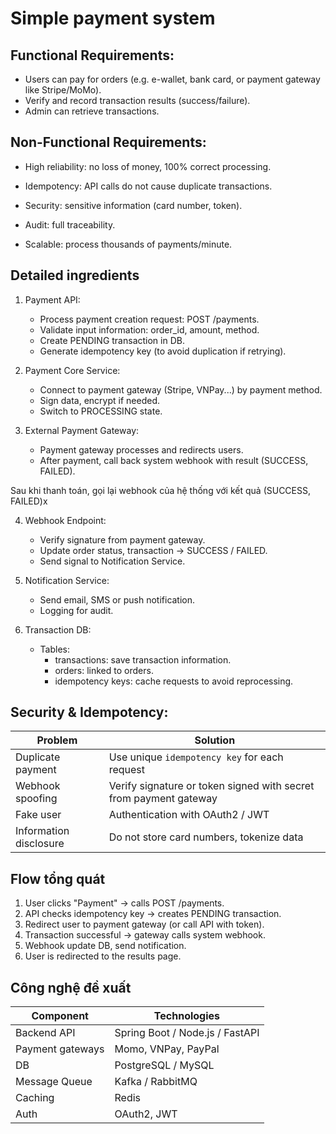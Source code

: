 # Simple payment system
## Functional Requirements:
- Users can pay for orders (e.g. e-wallet, bank card, or payment gateway like Stripe/MoMo).
- Verify and record transaction results (success/failure).
- Admin can retrieve transactions.

## Non-Functional Requirements:
- High reliability: no loss of money, 100% correct processing.

- Idempotency: API calls do not cause duplicate transactions.

- Security: sensitive information (card number, token).

- Audit: full traceability.

- Scalable: process thousands of payments/minute.


## Detailed ingredients
1. Payment API:
    - Process payment creation request: POST /payments.
    - Validate input information: order_id, amount, method.
    - Create PENDING transaction in DB.
    - Generate idempotency key (to avoid duplication if retrying).

2. Payment Core Service:
    - Connect to payment gateway (Stripe, VNPay...) by payment method.
    - Sign data, encrypt if needed.
    - Switch to PROCESSING state.

3. External Payment Gateway:
    - Payment gateway processes and redirects users.
    - After payment, call back system webhook with result (SUCCESS, FAILED).

Sau khi thanh toán, gọi lại webhook của hệ thống với kết quả (SUCCESS, FAILED)x

4. Webhook Endpoint:
    - Verify signature from payment gateway.
    - Update order status, transaction → SUCCESS / FAILED.
    - Send signal to Notification Service.


5. Notification Service:
    - Send email, SMS or push notification.
    - Logging for audit.

6. Transaction DB:
    - Tables:
        - transactions: save transaction information.
        - orders: linked to orders.
        - idempotency keys: cache requests to avoid reprocessing.

## Security & Idempotency:
| Problem                   |Solution                                                           |
| --------------------------|-----------------------------------------------------------------  |
| Duplicate payment         | Use unique `idempotency key` for each request                     |
| Webhook spoofing          | Verify signature or token signed with secret from payment gateway |
| Fake user                 | Authentication with OAuth2 / JWT                                  |
| Information disclosure    | Do not store card numbers, tokenize data                          |

## Flow tổng quát
1. User clicks "Payment" → calls POST /payments.
2. API checks idempotency key → creates PENDING transaction.
3. Redirect user to payment gateway (or call API with token).
4. Transaction successful → gateway calls system webhook.
5. Webhook update DB, send notification.
6. User is redirected to the results page.

## Công nghệ đề xuất

| Component       | Technologies                                   |
| --------------- | ---------------------------------------------- |
| Backend API     | Spring Boot / Node.js / FastAPI                |
| Payment gateways| Momo, VNPay, PayPal                            |
| DB              | PostgreSQL / MySQL                             |
| Message Queue   | Kafka / RabbitMQ                               |
| Caching         | Redis                                          |
| Auth            | OAuth2, JWT                                    |